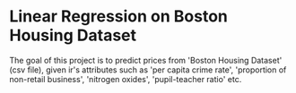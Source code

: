 # Linear Regression on Boston Housing Dataset

The goal of this project is to predict prices from 'Boston Housing Dataset' (csv file), given ir's attributes such as 'per capita crime rate',  'proportion of non-retail business', 'nitrogen oxides', 'pupil-teacher ratio' etc.
